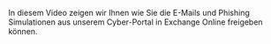 In diesem Video zeigen wir Ihnen wie Sie die E-Mails und Phishing Simulationen aus unserem Cyber-Portal in Exchange Online freigeben können.
